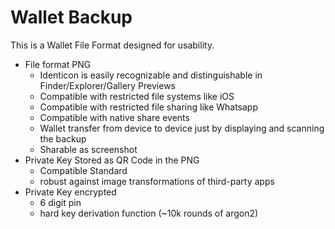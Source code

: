 # Wallet Backup

This is a Wallet File Format designed for usability.

- File format PNG
	- Identicon is easily recognizable and distinguishable in Finder/Explorer/Gallery Previews
	- Compatible with restricted file systems like iOS
	- Compatible with restricted file sharing like Whatsapp
	- Compatible with native share events
	- Wallet transfer from device to device just by displaying and scanning the backup
	- Sharable as screenshot
- Private Key Stored as QR Code in the PNG
	- Compatible Standard
	- robust against image transformations of third-party apps 
- Private Key encrypted 
	- 6 digit pin
	- hard key derivation function (~10k rounds of argon2)